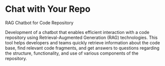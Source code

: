 # Chat with Your Repo
 RAG Chatbot for Code Repository
 
 Development of a chatbot that enables efficient interaction with a code repository using Retrieval-Augmented Generation (RAG) technologies. This tool helps developers and teams quickly retrieve information about the code base, find relevant code fragments, and get answers  to questions regarding the structure, functionality, and use of various components of the repository.
